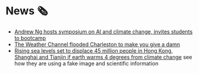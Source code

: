 # News 🗞

* [Andrew Ng hosts symposium on AI and climate change, invites students to bootcamp](https://www.stanforddaily.com/2019/04/09/andrew-ng-hosts-symposium-on-climate-change-ai/?fbclid=IwAR2UkUFraOJN3v-tQu8E1aoAipy8zPnK5HncsR40Vv2brdJwrIGIXs3NHJk)
* [The Weather Channel flooded Charleston to make you give a damn](https://www.wired.com/story/weather-channel-climate-change-immersive-mixed-reality/)
* [Rising sea levels set to displace 45 million people in Hong Kong, Shanghai and Tianjin if earth warms 4 degrees from climate change](https://www.scmp.com/news/hong-kong/health-environment/article/1877284/rising-sea-levels-set-displace-45-million-people) see how they are using a fake image and scientific information
